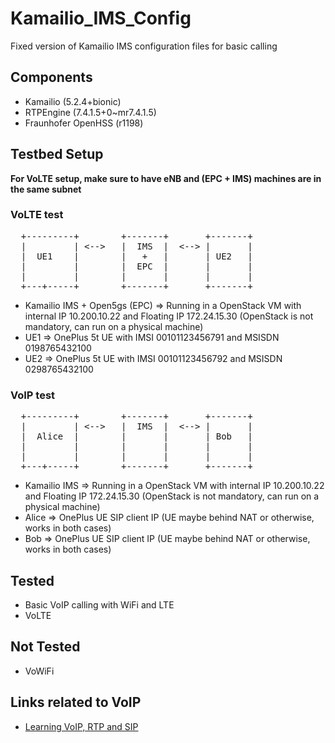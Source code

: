 # Kamailio_IMS_Config
Fixed version of Kamailio IMS configuration files for basic calling

## Components
- Kamailio (5.2.4+bionic)
- RTPEngine (7.4.1.5+0~mr7.4.1.5)
- Fraunhofer OpenHSS (r1198)

## Testbed Setup

**For VoLTE setup, make sure to have eNB and (EPC + IMS) machines are in the same subnet**

### VoLTE test
<pre>
  +---------+        +-------+       +-------+
  |         | <-->   |  IMS  |  <--> |       |
  |  UE1    |        |   +   |       | UE2   |
  |         |        |  EPC  |       |       |
  |         |        |       |       |       |
  +---+-----+        +-------+       +-------+
</pre>

- Kamailio IMS + Open5gs (EPC) => Running in a OpenStack VM with internal IP 10.200.10.22 and Floating IP 172.24.15.30 (OpenStack is not mandatory, can run on a physical machine)
- UE1 => OnePlus 5t UE with IMSI 00101123456791 and MSISDN 0198765432100
- UE2 => OnePlus 5t UE with IMSI 00101123456792 and MSISDN 0298765432100

### VoIP test
<pre>
  +---------+        +-------+       +-------+
  |         | <-->   |  IMS  |  <--> |       |
  |  Alice  |        |       |       | Bob   |
  |         |        |       |       |       |
  |         |        |       |       |       |
  +---+-----+        +-------+       +-------+
</pre>

- Kamailio IMS => Running in a OpenStack VM with internal IP 10.200.10.22 and Floating IP 172.24.15.30 (OpenStack is not mandatory, can run on a physical machine)
- Alice => OnePlus UE SIP client IP (UE maybe behind NAT or otherwise, works in both cases)
- Bob => OnePlus UE SIP client IP (UE maybe behind NAT or otherwise, works in both cases)

## Tested
- Basic VoIP calling with WiFi and LTE
- VoLTE

## Not Tested
- VoWiFi

## Links related to VoIP
- [Learning VoIP, RTP and SIP](https://github.com/onmyway133/blog/issues/284)
